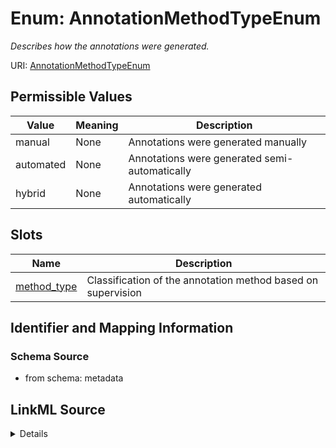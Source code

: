 # Enum: AnnotationMethodTypeEnum




_Describes how the annotations were generated._



URI: [AnnotationMethodTypeEnum](AnnotationMethodTypeEnum.md)

## Permissible Values

| Value | Meaning | Description |
| --- | --- | --- |
| manual | None | Annotations were generated manually |
| automated | None | Annotations were generated semi-automatically |
| hybrid | None | Annotations were generated automatically |




## Slots

| Name | Description |
| ---  | --- |
| [method_type](method_type.md) | Classification of the annotation method based on supervision |






## Identifier and Mapping Information







### Schema Source


* from schema: metadata




## LinkML Source

<details>
```yaml
name: annotation_method_type_enum
description: Describes how the annotations were generated.
from_schema: metadata
rank: 1000
permissible_values:
  manual:
    text: manual
    description: Annotations were generated manually.
  automated:
    text: automated
    description: Annotations were generated semi-automatically.
  hybrid:
    text: hybrid
    description: Annotations were generated automatically.

```
</details>
